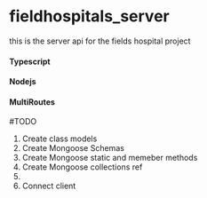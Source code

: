 # fieldhospitals_server
this is the server api for the fields hospital project

#### Typescript
#### Nodejs
#### MultiRoutes

#TODO
<ol>
<li>Create class models</li>
<li>Create Mongoose Schemas</li>
<li>Create Mongoose static and memeber methods</li>
<li>Create Mongoose collections ref</li>
<li><br /></li>
<li>Connect client</li>
</ol>
